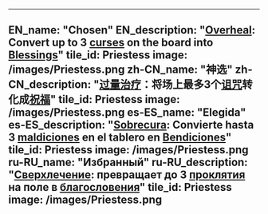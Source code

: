 ---

EN_name: "Chosen"
EN_description: "<u>Overheal</u>: Convert up to 3 <u>curses</u> on the board into <u>Blessings</u>"
tile_id: Priestess
image: /images/Priestess.png
zh-CN_name: "神选"
zh-CN_description: "<u>过量治疗</u>：将场上最多3个<u>诅咒</u>转化成<u>祝福</u>"
tile_id: Priestess
image: /images/Priestess.png
es-ES_name: "Elegida"
es-ES_description: "<u>Sobrecura</u>: Convierte hasta 3 <u>maldiciones</u> en el tablero en <u>Bendiciones</u>"
tile_id: Priestess
image: /images/Priestess.png
ru-RU_name: "Избранный"
ru-RU_description: "<u>Сверхлечение</u>: превращает до 3 <u>проклятия</u> на поле в <u>благословения</u>"
tile_id: Priestess
image: /images/Priestess.png
---